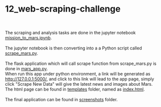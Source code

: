 # 12_web-scraping-challenge
\
\
The scraping and analysis tasks are done in the jupyter notebook [mission_to_mars.ipynb](https://github.com/9649Y-Yang/12_web-scraping-challenge/blob/main/Missions_to_Mars/mission_to_mars.ipynb).\
\
The jupyter notebook is then converting into a  a Python script called [scrape_mars.py](https://github.com/9649Y-Yang/12_web-scraping-challenge/blob/main/Missions_to_Mars/scrape_mars.py). 
\
\
The flask application which will call scrape function from scrape_mars.py is done in [mars_app.py](https://github.com/9649Y-Yang/12_web-scraping-challenge/blob/main/Missions_to_Mars/mars_app.py). \
When run this app under python environment, a link will be generated as http://127.0.0.1:5000/, and click to this link will lead to the app page, simply click "Scrape New Data" will give the latest news and images about Mars.
\
The html page can be found in [templates](https://github.com/9649Y-Yang/12_web-scraping-challenge/tree/main/Missions_to_Mars/templates) folder, named as [index.html](https://github.com/9649Y-Yang/12_web-scraping-challenge/blob/main/Missions_to_Mars/templates/index.html).\
\
The final application can be found in [screenshots](https://github.com/9649Y-Yang/12_web-scraping-challenge/tree/main/Missions_to_Mars/screenshots) folder.

